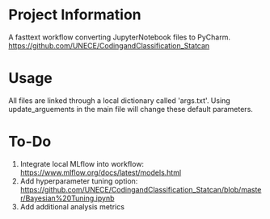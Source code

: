 # Project Information

A fasttext workflow converting JupyterNotebook files to PyCharm. https://github.com/UNECE/CodingandClassification_Statcan

# Usage
All files are linked through a local dictionary called 'args.txt'. Using update_arguements in the main file will change these default parameters.

# To-Do
1. Integrate local MLflow into workflow: https://www.mlflow.org/docs/latest/models.html
2. Add hyperparameter tuning option: https://github.com/UNECE/CodingandClassification_Statcan/blob/master/Bayesian%20Tuning.ipynb
3. Add additional analysis metrics



